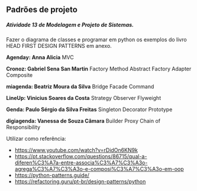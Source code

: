 ## Padrões de projeto
##### Atividade 13 de Modelagem e Projeto de Sistemas.

Fazer o diagrama de classes e programar em python os exemplos do livro HEAD FIRST DESIGN PATTERNS em anexo.

**Agenday: Anna Alicia**
MVC

**Cronoz: Gabriel Sena San Martin**
Factory Method
Abstract Factory 
Adapter
Composite

**miagenda: Beatriz Moura da Silva**
Bridge
Facade
Command

**LineUp: Vinicius Soares da Costa**
Strategy
Observer
Flyweight

**Genda: Paulo Sérgio da Silva Freitas**
Singleton
Decorator
Prototype

**digiagenda: Vanessa de Souza Câmara**
Builder
Proxy
Chain of Responsibility


Utilizar como referência:
- https://www.youtube.com/watch?v=rDidOn6KN9k
- https://pt.stackoverflow.com/questions/86715/qual-a-diferen%C3%A7a-entre-associa%C3%A7%C3%A3o-agrega%C3%A7%C3%A3o-e-composi%C3%A7%C3%A3o-em-oop
- https://python-patterns.guide/
- https://refactoring.guru/pt-br/design-patterns/python
